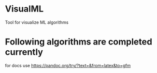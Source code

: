 # VisualML
Tool for visualize ML algorithms


# Following algorithms are completed currently





for docs use https://pandoc.org/try/?text=&from=latex&to=gfm